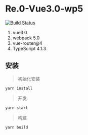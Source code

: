 # Re.0-Vue3.0-wp5
 [![Build Status](https://img.shields.io/circleci/project/github/vuejs/vue-router/dev.svg)](https://circleci.com/gh/vuejs/vue-router)
1. vue3.0
2. webpack 5.0
3. vue-router@4
4. TypeScript 4.1.3


## 安装
> 初始化安装
``` shell
yarn install
```
> 开发
``` shell
yarn start
```
> 构建
``` shell
yarn build
```

